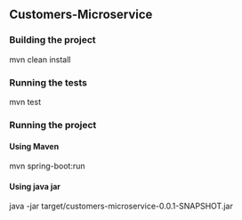 ## Customers-Microservice

### Building the project
mvn clean install

### Running the tests
mvn test

### Running the project 
#### Using Maven
mvn spring-boot:run
#### Using java jar
java -jar target/customers-microservice-0.0.1-SNAPSHOT.jar
